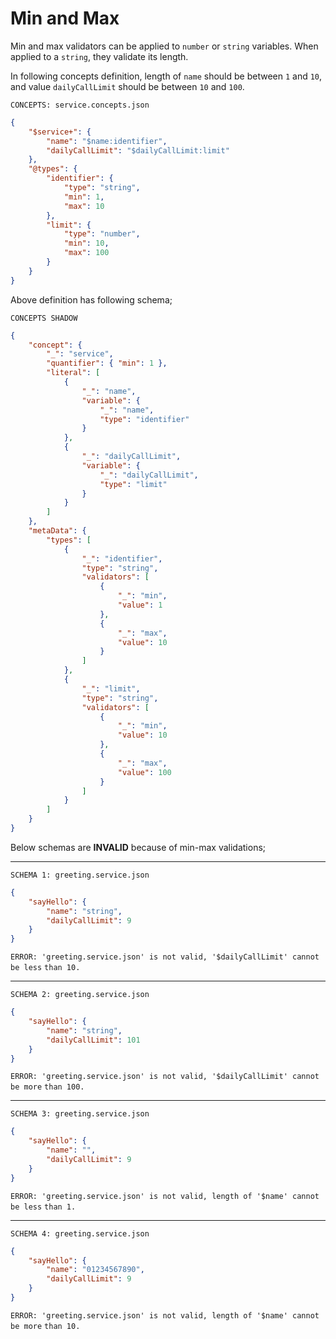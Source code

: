 # Min and Max

Min and max validators can be applied to `number` or `string` variables. When
applied to a `string`, they validate its length.

In following concepts definition, length of `name` should be between `1` and
`10`, and value `dailyCallLimit` should be between `10` and `100`.

`CONCEPTS: service.concepts.json`

```json
{
    "$service+": {
        "name": "$name:identifier",
        "dailyCallLimit": "$dailyCallLimit:limit"
    },
    "@types": {
        "identifier": {
            "type": "string",
            "min": 1,
            "max": 10
        },
        "limit": {
            "type": "number",
            "min": 10,
            "max": 100
        }
    }
}
```

Above definition has following schema;

`CONCEPTS SHADOW`

```json
{
    "concept": {
        "_": "service",
        "quantifier": { "min": 1 },
        "literal": [
            {
                "_": "name",
                "variable": {
                    "_": "name",
                    "type": "identifier"
                }
            },
            {
                "_": "dailyCallLimit",
                "variable": {
                    "_": "dailyCallLimit",
                    "type": "limit"
                }
            }
        ]
    },
    "metaData": {
        "types": [
            {
                "_": "identifier",
                "type": "string",
                "validators": [
                    {
                        "_": "min",
                        "value": 1
                    },
                    {
                        "_": "max",
                        "value": 10
                    }
                ]
            },
            {
                "_": "limit",
                "type": "string",
                "validators": [
                    {
                        "_": "min",
                        "value": 10
                    },
                    {
                        "_": "max",
                        "value": 100
                    }
                ]
            }
        ]
    }
}
```

Below schemas are **INVALID** because of min-max validations;

---

`SCHEMA 1: greeting.service.json`

```json
{
    "sayHello": {
        "name": "string",
        "dailyCallLimit": 9
    }
}
```

`ERROR: 'greeting.service.json' is not valid, '$dailyCallLimit' cannot be less`
`than 10.`

---

`SCHEMA 2: greeting.service.json`

```json
{
    "sayHello": {
        "name": "string",
        "dailyCallLimit": 101
    }
}
```

`ERROR: 'greeting.service.json' is not valid, '$dailyCallLimit' cannot be more`
`than 100.`

---

`SCHEMA 3: greeting.service.json`

```json
{
    "sayHello": {
        "name": "",
        "dailyCallLimit": 9
    }
}
```

`ERROR: 'greeting.service.json' is not valid, length of '$name' cannot be less`
`than 1.`

---

`SCHEMA 4: greeting.service.json`

```json
{
    "sayHello": {
        "name": "01234567890",
        "dailyCallLimit": 9
    }
}
```

`ERROR: 'greeting.service.json' is not valid, length of '$name' cannot be more`
`than 10.`
